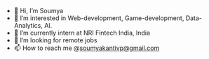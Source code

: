- 👋 Hi, I’m Soumya
- 👀 I’m interested in Web-development, Game-development, Data-Analytics, AI.
- 🌱 I’m currently intern at NRI Fintech India, India
- 💞️ I’m looking for remote jobs
- 📫 How to reach me @soumyakantivp@gmail.com

<!---
soumyakantivp/soumyakantivp is a ✨ special ✨ repository because its `README.md` (this file) appears on your GitHub profile.
You can click the Preview link to take a look at your changes.
--->
